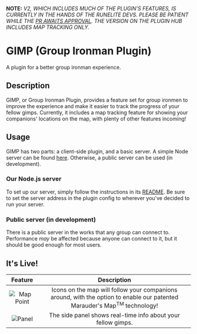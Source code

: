 **NOTE:** *V2, WHICH INCLUDES MUCH OF THE PLUGIN'S FEATURES, IS CURRENTLY IN THE HANDS OF THE RUNELITE
DEVS. PLEASE BE PATIENT WHILE THE [PR AWAITS APPROVAL](https://github.com/runelite/plugin-hub/pull/2314).
THE VERSION ON THE PLUGIN HUB INCLUDES MAP TRACKING ONLY.*

# GIMP (Group Ironman Plugin)

A plugin for a better group ironman experience.

## Description

GIMP, or Group Ironman Plugin, provides a feature set for group ironmen to improve the experience
and make it easier to track the progress of your fellow gimps. Currently, it includes a map tracking
feature for showing your companions' locations on the map, with plenty of other features incoming!

## Usage

GIMP has two parts: a client-side plugin, and a basic server. A simple Node server can be found
[here](https://github.com/davidvorona/gimp-server). Otherwise, a public server can be used (in development).

### Our Node.js server

To set up our server, simply follow the instructions in its [README](https://github.com/davidvorona/gimp-server).
Be sure to set the server address in the plugin config to wherever you've decided to run your server.

### Public server (in development)

There is a public server in the works that any group can connect to. Performance *may* be affected
because anyone can connect to it, but it should be good enough for most users.

## It's Live!

| Feature | Description |
| :-------------: | :-------------: |
| ![Map Point](https://i.imgur.com/vaD8z90.png)  | Icons on the map will follow your companions around, with the option to enable our patented Marauder's Map<sup>TM</sup> technology!  |
| ![Panel](https://i.imgur.com/wp1WrOm.png)  | The side panel shows real-time info about your fellow gimps.  |
